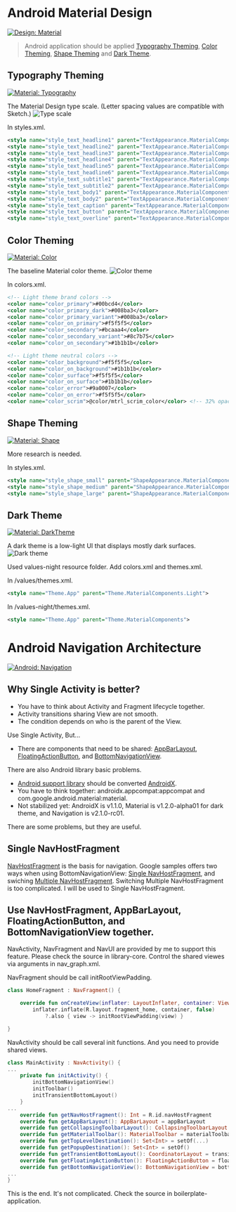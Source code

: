 # Android Material Design
[![Design: Material](https://img.shields.io/badge/Design-Material-orange.svg)](https://material.io/develop/android/)
> Android application should be applied
[Typography Theming](https://material.io/develop/android/theming/typography/),
[Color Theming](https://material.io/develop/android/theming/color/),
[Shape Theming](https://material.io/develop/android/theming/shape/) and
[Dark Theme](https://material.io/develop/android/theming/dark/).

## Typography Theming
[![Material: Typography](https://img.shields.io/badge/Material-Typography-orange.svg)](https://material.io/develop/android/theming/typography/)

The Material Design type scale. (Letter spacing values are compatible with Sketch.)
![Type scale](https://storage.googleapis.com/spec-host-backup/mio-design%2Fassets%2F1W8kyGVruuG_O8psvyiOaCf1lLFIMzB-N%2Ftypesystem-typescale.png)

In styles.xml.
```xml
<style name="style_text_headline1" parent="TextAppearance.MaterialComponents.Headline1" />
<style name="style_text_headline2" parent="TextAppearance.MaterialComponents.Headline2" />
<style name="style_text_headline3" parent="TextAppearance.MaterialComponents.Headline3" />
<style name="style_text_headline4" parent="TextAppearance.MaterialComponents.Headline4" />
<style name="style_text_headline5" parent="TextAppearance.MaterialComponents.Headline5" />
<style name="style_text_headline6" parent="TextAppearance.MaterialComponents.Headline6" />
<style name="style_text_subtitle1" parent="TextAppearance.MaterialComponents.Subtitle1" />
<style name="style_text_subtitle2" parent="TextAppearance.MaterialComponents.Subtitle2" />
<style name="style_text_body1" parent="TextAppearance.MaterialComponents.Body1" />
<style name="style_text_body2" parent="TextAppearance.MaterialComponents.Body2" />
<style name="style_text_caption" parent="TextAppearance.MaterialComponents.Caption" />
<style name="style_text_button" parent="TextAppearance.MaterialComponents.Button" />
<style name="style_text_overline" parent="TextAppearance.MaterialComponents.Overline" />
```

## Color Theming
[![Material: Color](https://img.shields.io/badge/Material-Color-orange.svg)](https://material.io/develop/android/theming/color/)

The baseline Material color theme.
![Color theme](https://storage.googleapis.com/spec-host-backup/mio-design%2Fassets%2F1hg4iTKzTMMgtJRx7bhaE2kSYR5BRYz1g%2Fcolor-colorsystem-schemecreation-theme.png)

In colors.xml.
```xml
<!-- Light theme brand colors -->
<color name="color_primary">#00bcd4</color>
<color name="color_primary_dark">#008ba3</color>
<color name="color_primary_variant">#008ba3</color>
<color name="color_on_primary">#f5f5f5</color>
<color name="color_secondary">#bcaaa4</color>
<color name="color_secondary_variant">#8c7b75</color>
<color name="color_on_secondary">#1b1b1b</color>

<!-- Light theme neutral colors -->
<color name="color_background">#f5f5f5</color>
<color name="color_on_background">#1b1b1b</color>
<color name="color_surface">#f5f5f5</color>
<color name="color_on_surface">#1b1b1b</color>
<color name="color_error">#9a0007</color>
<color name="color_on_error">#f5f5f5</color>
<color name="color_scrim">@color/mtrl_scrim_color</color> <!-- 32% opacity black -->
```

## Shape Theming
[![Material: Shape](https://img.shields.io/badge/Material-Shape-orange.svg)](https://material.io/develop/android/theming/shape/)

More research is needed.

In styles.xml.
```xml
<style name="style_shape_small" parent="ShapeAppearance.MaterialComponents.SmallComponent" />
<style name="style_shape_medium" parent="ShapeAppearance.MaterialComponents.MediumComponent" />
<style name="style_shape_large" parent="ShapeAppearance.MaterialComponents.LargeComponent" />
```

## Dark Theme
[![Material: DarkTheme](https://img.shields.io/badge/Material-DarkTheme-orange.svg)](https://material.io/develop/android/theming/dark/)

A dark theme is a low-light UI that displays mostly dark surfaces.
![Dark theme](https://storage.googleapis.com/spec-host-backup/mio-design%2Fassets%2F1Eb0bcqf3yyrabY8JLOrfC9zq_nN8wCu9%2Fdarktheme-overview.png)

Used values-night resource folder. Add colors.xml and themes.xml.

In /values/themes.xml.
```xml
<style name="Theme.App" parent="Theme.MaterialComponents.Light">
```

In /values-night/themes.xml.
```xml
<style name="Theme.App" parent="Theme.MaterialComponents">
```

# Android Navigation Architecture
[![Android: Navigation](https://img.shields.io/badge/Android-Navigation-yellow.svg)](https://developer.android.com/guide/navigation)

## Why Single Activity is better?
- You have to think about Activity and Fragment lifecycle together.
- Activity transitions sharing View are not smooth.
- The condition depends on who is the parent of the View.

Use Single Activity, But...
- There are components that need to be shared: [AppBarLayout](https://developer.android.com/reference/com/google/android/material/appbar/AppBarLayout), [FloatingActionButton](https://developer.android.com/reference/com/google/android/material/floatingactionbutton/FloatingActionButton), and [BottomNavigationView](https://developer.android.com/reference/com/google/android/material/bottomnavigation/BottomNavigationView).

There are also Android library basic problems.
- [Android support library](https://developer.android.com/topic/libraries/support-library) should be converted [AndroidX](https://developer.android.com/jetpack/androidx).
- You have to think together: androidx.appcompat:appcompat and com.google.android.material:material.
- Not stabilized yet: AndroidX is v1.1.0, Material is v1.2.0-alpha01 for dark theme, and Navigation is v2.1.0-rc01.

There are some problems, but they are useful.

## Single NavHostFragment
[NavHostFragment](https://developer.android.com/guide/navigation/navigation-getting-started#add-navhost) is the basis for navigation.
Google samples offers two ways when using BottomNavigationView: [Single NavHostFragment](https://github.com/android/architecture-components-samples/tree/master/NavigationBasicSample), and swiching [Multiple NavHostFragment](https://github.com/android/architecture-components-samples/tree/master/NavigationAdvancedSample).
Switching Multiple NavHostFragment is too complicated. I will be used to Single NavHostFragment.

## Use NavHostFragment, AppBarLayout, FloatingActionButton, and BottomNavigationView together.
NavActivity, NavFragment and NavUI are provided by me to support this feature.
Please check the source in library-core.
Control the shared viewes via arguments in nav_graph.xml.

NavFragment should be call initRootViewPadding.
```kotlin
class HomeFragment : NavFragment() {

    override fun onCreateView(inflater: LayoutInflater, container: ViewGroup?, savedInstanceState: Bundle?): View? =
        inflater.inflate(R.layout.fragment_home, container, false)
            ?.also { view -> initRootViewPadding(view) }

}
```

NavActivity should be call several init functions.
And you need to provide shared views.
```kotlin
class MainActivity : NavActivity() {
...
    private fun initActivity() {
        initBottomNavigationView()
        initToolbar()
        initTransientBottomLayout()
    }
...
    override fun getNavHostFragment(): Int = R.id.navHostFragment
    override fun getAppBarLayout(): AppBarLayout = appBarLayout
    override fun getCollapsingToolbarLayout(): CollapsingToolbarLayout = collapsingToolbarLayout
    override fun getMaterialToolbar(): MaterialToolbar = materialToolbar
    override fun getTopLevelDestination(): Set<Int> = setOf(...)
    override fun getPopupDestination(): Set<Int> = setOf()
    override fun getTransientBottomLayout(): CoordinatorLayout = transientBottomLayout
    override fun getFloatingActionButton(): FloatingActionButton = floatingActionButton
    override fun getBottomNavigationView(): BottomNavigationView = bottomNavigationView
...
}
```

This is the end. It's not complicated. Check the source in boilerplate-application.
